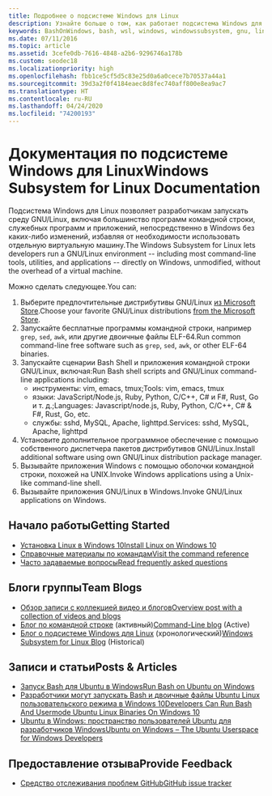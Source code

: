 ```yaml
---
title: Подробнее о подсистеме Windows для Linux
description: Узнайте больше о том, как работает подсистема Windows для Linux.
keywords: BashOnWindows, bash, wsl, windows, windowssubsystem, gnu, linux
ms.date: 07/11/2016
ms.topic: article
ms.assetid: 3cefe0db-7616-4848-a2b6-9296746a178b
ms.custom: seodec18
ms.localizationpriority: high
ms.openlocfilehash: fbb1ce5cf5d5c83e25d0a6a0cece7b70537a44a1
ms.sourcegitcommit: 39d3a2f0f4184eaec8d8fec740aff800e8ea9ac7
ms.translationtype: HT
ms.contentlocale: ru-RU
ms.lasthandoff: 04/24/2020
ms.locfileid: "74200193"
---
```

# <a name="windows-subsystem-for-linux-documentation"></a><span data-ttu-id="aa256-104">Документация по подсистеме Windows для Linux</span><span class="sxs-lookup"><span data-stu-id="aa256-104">Windows Subsystem for Linux Documentation</span></span>

<span data-ttu-id="aa256-105">Подсистема Windows для Linux позволяет разработчикам запускать среду GNU/Linux, включая большинство программ командной строки, служебных программ и приложений, непосредственно в Windows без каких-либо изменений, избавляя от необходимости использовать отдельную виртуальную машину.</span><span class="sxs-lookup"><span data-stu-id="aa256-105">The Windows Subsystem for Linux lets developers run a GNU/Linux environment -- including most command-line tools, utilities, and applications -- directly on Windows, unmodified, without the overhead of a virtual machine.</span></span>  

<span data-ttu-id="aa256-106">Можно сделать следующее.</span><span class="sxs-lookup"><span data-stu-id="aa256-106">You can:</span></span>

1. <span data-ttu-id="aa256-107">Выберите предпочтительные дистрибутивы GNU/Linux [из Microsoft Store](https://aka.ms/wslstore).</span><span class="sxs-lookup"><span data-stu-id="aa256-107">Choose your favorite GNU/Linux distributions [from the Microsoft Store](https://aka.ms/wslstore).</span></span>
1. <span data-ttu-id="aa256-108">Запускайте бесплатные программы командной строки, например `grep`, `sed`, `awk`, или другие двоичные файлы ELF-64.</span><span class="sxs-lookup"><span data-stu-id="aa256-108">Run common command-line free software such as `grep`, `sed`, `awk`, or other ELF-64 binaries.</span></span> 
1. <span data-ttu-id="aa256-109">Запускайте сценарии Bash Shell и приложения командной строки GNU/Linux, включая:</span><span class="sxs-lookup"><span data-stu-id="aa256-109">Run Bash shell scripts and GNU/Linux command-line applications including:</span></span>  
    * <span data-ttu-id="aa256-110">инструменты: vim, emacs, tmux;</span><span class="sxs-lookup"><span data-stu-id="aa256-110">Tools: vim, emacs, tmux</span></span>
    * <span data-ttu-id="aa256-111">языки: JavaScript/Node.js, Ruby, Python, C/C++, C# и F#, Rust, Go и т. д.;</span><span class="sxs-lookup"><span data-stu-id="aa256-111">Languages: Javascript/node.js, Ruby, Python, C/C++, C# & F#, Rust, Go, etc.</span></span>
    * <span data-ttu-id="aa256-112">службы: sshd, MySQL, Apache, lighttpd.</span><span class="sxs-lookup"><span data-stu-id="aa256-112">Services: sshd, MySQL, Apache, lighttpd</span></span>
1. <span data-ttu-id="aa256-113">Установите дополнительное программное обеспечение с помощью собственного диспетчера пакетов дистрибутивов GNU/Linux.</span><span class="sxs-lookup"><span data-stu-id="aa256-113">Install additional software using own GNU/Linux distribution package manager.</span></span>
1. <span data-ttu-id="aa256-114">Вызывайте приложения Windows с помощью оболочки командной строки, похожей на UNIX.</span><span class="sxs-lookup"><span data-stu-id="aa256-114">Invoke Windows applications using a Unix-like command-line shell.</span></span>
1. <span data-ttu-id="aa256-115">Вызывайте приложения GNU/Linux в Windows.</span><span class="sxs-lookup"><span data-stu-id="aa256-115">Invoke GNU/Linux applications on Windows.</span></span>

## <a name="getting-started"></a><span data-ttu-id="aa256-116">Начало работы</span><span class="sxs-lookup"><span data-stu-id="aa256-116">Getting Started</span></span>

* [<span data-ttu-id="aa256-117">Установка Linux в Windows 10</span><span class="sxs-lookup"><span data-stu-id="aa256-117">Install Linux on Windows 10</span></span>](install-win10.md)
* [<span data-ttu-id="aa256-118">Справочные материалы по командам</span><span class="sxs-lookup"><span data-stu-id="aa256-118">Visit the command reference</span></span>](reference.md)
* [<span data-ttu-id="aa256-119">Часто задаваемые вопросы</span><span class="sxs-lookup"><span data-stu-id="aa256-119">Read frequently asked questions</span></span>](faq.md)

## <a name="team-blogs"></a><span data-ttu-id="aa256-120">Блоги группы</span><span class="sxs-lookup"><span data-stu-id="aa256-120">Team Blogs</span></span>
*  [<span data-ttu-id="aa256-121">Обзор записи с коллекцией видео и блогов</span><span class="sxs-lookup"><span data-stu-id="aa256-121">Overview post with a collection of videos and blogs</span></span>](https://blogs.msdn.microsoft.com/commandline/learn-about-windows-console-and-windows-subsystem-for-linux-wsl/)
* <span data-ttu-id="aa256-122">[Блог по командной строке](https://blogs.msdn.microsoft.com/commandline/) (активный)</span><span class="sxs-lookup"><span data-stu-id="aa256-122">[Command-Line blog](https://blogs.msdn.microsoft.com/commandline/) (Active)</span></span>
* <span data-ttu-id="aa256-123">[Блог о подсистеме Windows для Linux](https://blogs.msdn.microsoft.com/wsl/) (хронологический)</span><span class="sxs-lookup"><span data-stu-id="aa256-123">[Windows Subsystem for Linux Blog](https://blogs.msdn.microsoft.com/wsl/) (Historical)</span></span>

## <a name="posts--articles"></a><span data-ttu-id="aa256-124">Записи и статьи</span><span class="sxs-lookup"><span data-stu-id="aa256-124">Posts & Articles</span></span>
* [<span data-ttu-id="aa256-125">Запуск Bash для Ubuntu в Windows</span><span class="sxs-lookup"><span data-stu-id="aa256-125">Run Bash on Ubuntu on Windows</span></span>](https://blogs.windows.com/buildingapps/2016/03/30/run-bash-on-ubuntu-on-windows/)
* [<span data-ttu-id="aa256-126">Разработчики могут запускать Bash и двоичные файлы Ubuntu Linux пользовательского режима в Windows 10</span><span class="sxs-lookup"><span data-stu-id="aa256-126">Developers Can Run Bash And Usermode Ubuntu Linux Binaries On Windows 10</span></span>](https://www.hanselman.com/blog/DevelopersCanRunBashShellAndUsermodeUbuntuLinuxBinariesOnWindows10.aspx)
* [<span data-ttu-id="aa256-127">Ubuntu в Windows: пространство пользователей Ubuntu для разработчиков Windows</span><span class="sxs-lookup"><span data-stu-id="aa256-127">Ubuntu on Windows – The Ubuntu Userspace for Windows Developers</span></span>](https://insights.ubuntu.com/2016/03/30/ubuntu-on-windows-the-ubuntu-userspace-for-windows-developers/) 

## <a name="provide-feedback"></a><span data-ttu-id="aa256-128">Предоставление отзыва</span><span class="sxs-lookup"><span data-stu-id="aa256-128">Provide Feedback</span></span>
* [<span data-ttu-id="aa256-129">Средство отслеживания проблем GitHub</span><span class="sxs-lookup"><span data-stu-id="aa256-129">GitHub issue tracker</span></span>](https://github.com/Microsoft/BashOnWindows/issues)

